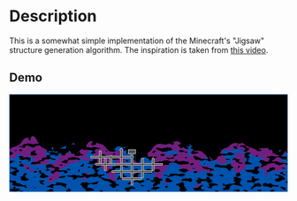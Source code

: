 # Description

This is a somewhat simple implementation of the Minecraft's "Jigsaw" structure generation algorithm.
The inspiration is taken from [this video](https://youtu.be/b6eBndQ_jK0).

## Demo

![A demo image.](demo.png)
